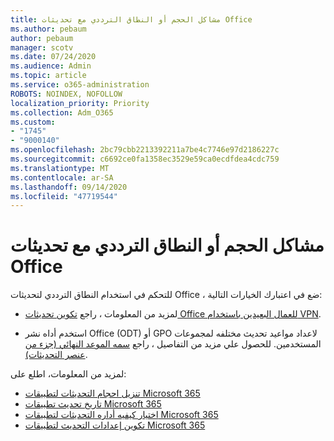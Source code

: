 ```yaml
---
title: مشاكل الحجم أو النطاق الترددي مع تحديثات Office
ms.author: pebaum
author: pebaum
manager: scotv
ms.date: 07/24/2020
ms.audience: Admin
ms.topic: article
ms.service: o365-administration
ROBOTS: NOINDEX, NOFOLLOW
localization_priority: Priority
ms.collection: Adm_O365
ms.custom:
- "1745"
- "9000140"
ms.openlocfilehash: 2bc79cbb2213392211a7be4c7746e97d2186227c
ms.sourcegitcommit: c6692ce0fa1358ec3529e59ca0ecdfdea4cdc759
ms.translationtype: MT
ms.contentlocale: ar-SA
ms.lasthandoff: 09/14/2020
ms.locfileid: "47719544"
---
```

# <a name="size-or-bandwidth-concerns-with-office-updates"></a>مشاكل الحجم أو النطاق الترددي مع تحديثات Office

للتحكم في استخدام النطاق الترددي لتحديثات Office ، ضع في اعتبارك الخيارات التالية:

-   لمزيد من المعلومات ، راجع [تكوين تحديثات Office للعمال البعيدين باستخدام VPN](https://techcommunity.microsoft.com/t5/office-365-blog/configuring-office-365-proplus-updates-for-remote-workers-using/ba-p/1253491).  
    
-   استخدم أداه نشر Office (ODT) أو GPO لاعداد مواعيد تحديث مختلفه لمجموعات المستخدمين. للحصول علي مزيد من التفاصيل ، راجع [سمه الموعد النهائي (جزء من عنصر التحديثات)](https://docs.microsoft.com/deployoffice/configuration-options-for-the-office-2016-deployment-tool#deadline-attribute-part-of-updates-element).
    
لمزيد من المعلومات، اطلع على:  
- [تنزيل احجام التحديثات لتطبيقات Microsoft 365](https://docs.microsoft.com/officeupdates/download-sizes-office365-proplus-updates)  
- [تاريخ تحديث تطبيقات Microsoft 365](https://docs.microsoft.com/officeupdates/update-history-microsoft365-apps-by-date)  
- [اختيار كيفيه أداره التحديثات لتطبيقات Microsoft 365](https://docs.microsoft.com/deployoffice/choose-how-manage-updates-microsoft-365-apps)  
- [تكوين إعدادات التحديث لتطبيقات Microsoft 365](https://docs.microsoft.com/deployoffice/configure-update-settings-microsoft-365-apps)